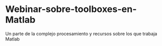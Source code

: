 # Webinar-sobre-toolboxes-en-Matlab
Un parte de la complejo procesamiento y recursos sobre los que  trabaja Matlab
